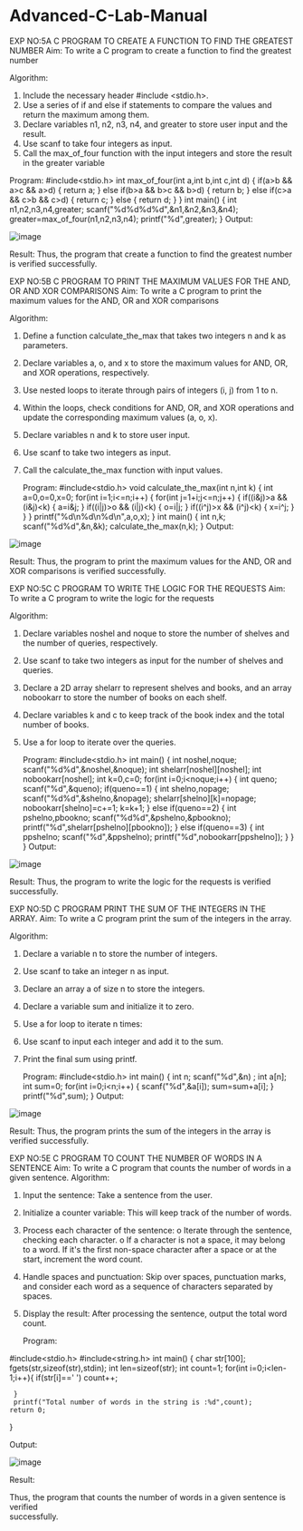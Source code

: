 # Advanced-C-Lab-Manual 
EXP NO:5A C PROGRAM TO CREATE A FUNCTION TO FIND THE 
GREATEST NUMBER 
Aim: 
To write a C program to create a function to find the greatest number 
 
Algorithm: 
1. Include the necessary header #include <stdio.h>. 
2. Use a series of if and else if statements to compare the values and return the 
maximum among them. 
3. Declare variables n1, n2, n3, n4, and greater to store user input and the result. 
4. Use scanf to take four integers as input. 
5. Call the max_of_four function with the input integers and store the result in the 
greater variable 

Program: 
#include<stdio.h> 
int max_of_four(int a,int b,int c,int d) 
{ 
if(a>b && a>c && a>d) 
{ 
return a; 
} 
else if(b>a && b>c && b>d) 
{ 
return b; 
} 
else if(c>a && c>b && c>d) 
{ 
return c; 
} 
else 
{ 
return d; 
} 
} 
int main() 
{ 
int n1,n2,n3,n4,greater; 
scanf("%d%d%d%d",&n1,&n2,&n3,&n4); 
greater=max_of_four(n1,n2,n3,n4); 
printf("%d",greater); 
} 
Output: 


![image](https://github.com/user-attachments/assets/a63c4025-6dbc-4ca3-a5a9-233eb2a84151)

Result: 
Thus, the program  that create a function to find the greatest number is verified successfully.


EXP NO:5B C PROGRAM TO PRINT THE MAXIMUM VALUES FOR THE 
AND, OR AND  XOR COMPARISONS 
Aim: 
To write a C program to print the maximum values for the AND, OR and XOR comparisons 
 
Algorithm: 
1. Define a function calculate_the_max that takes two integers n and k as 
parameters. 
2. Declare variables a, o, and x to store the maximum values for AND, OR, and 
XOR operations, respectively. 
3. Use nested loops to iterate through pairs of integers (i, j) from 1 to n. 
4. Within the loops, check conditions for AND, OR, and XOR operations and 
update the corresponding maximum values (a, o, x). 
5. Declare variables n and k to store user input. 
6. Use scanf to take two integers as input. 
7. Call the calculate_the_max function with input values.

   Program: 
#include<stdio.h> 
void calculate_the_max(int n,int k) 
{ 
int a=0,o=0,x=0; 
for(int i=1;i<=n;i++) 
{ 
for(int j=1+i;j<=n;j++) 
{ 
if((i&j)>a && (i&j)<k) 
{ 
a=i&j; 
} 
if((i|j)>o && (i|j)<k) 
{ 
o=i|j; 
} 
if((i^j)>x && (i^j)<k) 
{ 
x=i^j; 
} 
} 
} 
printf("%d\n%d\n%d\n",a,o,x); 
} 
int main() 
{ 
int n,k; 
scanf("%d%d",&n,&k); 
calculate_the_max(n,k); 
} 
Output:


![image](https://github.com/user-attachments/assets/7be50034-505a-4c3c-b29b-f9ae1a70ccd4)

Result: 
Thus, the program to print the maximum values for the AND, OR and XOR comparisons 
is verified successfully.

EXP NO:5C  C PROGRAM TO WRITE THE LOGIC FOR THE REQUESTS 
Aim: 
To write a C program to write the logic for the requests 
 
Algorithm: 
1. Declare variables noshel and noque to store the number of shelves and the 
number of queries, respectively. 
2. Use scanf to take two integers as input for the number of shelves and queries. 
3. Declare a 2D array shelarr to represent shelves and books, and an array 
nobookarr to store the number of books on each shelf. 
4. Declare variables k and c to keep track of the book index and the total 
number of books. 
5. Use a for loop to iterate over the queries.

   Program: 
#include<stdio.h> 
int main() 
{ 
int noshel,noque; 
scanf("%d%d",&noshel,&noque); 
int shelarr[noshel][noshel]; 
int nobookarr[noshel]; 
int k=0,c=0; 
for(int i=0;i<noque;i++) 
{ 
int queno; 
scanf("%d",&queno); 
if(queno==1) 
{ 
int shelno,nopage; 
scanf("%d%d",&shelno,&nopage); 
shelarr[shelno][k]=nopage; 
nobookarr[shelno]=c+=1; 
k=k+1; 
} 
else if(queno==2) 
{ 
int pshelno,pbookno; 
scanf("%d%d",&pshelno,&pbookno); 
printf("%d",shelarr[pshelno][pbookno]); 
} 
else if(queno==3) 
{ 
int ppshelno; 
scanf("%d",&ppshelno); 
printf("%d",nobookarr[ppshelno]); 
} 
} 
} 
Output:


![image](https://github.com/user-attachments/assets/285101f2-c082-4b99-955a-f1ed87c9f20a)

Result: 
Thus, the program to write the logic for the requests is verified successfully.

EXP NO:5D  C PROGRAM PRINT THE SUM OF THE INTEGERS IN THE 
ARRAY. 
Aim: 
To write a C program print the sum of the integers in the array. 
 
Algorithm: 
1. Declare a variable n to store the number of integers. 
2. Use scanf to take an integer n as input. 
3. Declare an array a of size n to store the integers. 
4. Declare a variable sum and initialize it to zero. 
5. Use a for loop to iterate n times: 
6. Use scanf to input each integer and add it to the sum. 
7. Print the final sum using printf.

   Program: 
#include<stdio.h> 
int main() 
{ 
int n; 
scanf("%d",&n)
 ; int a[n]; 
int sum=0; 
for(int i=0;i<n;i++) 
{ 
scanf("%d",&a[i]); 
sum=sum+a[i]; 
} 
printf("%d",sum); 
} 
Output:



![image](https://github.com/user-attachments/assets/7c1b53df-0e39-4835-8799-069e1e1cdfbd)

Result: 
Thus, the program prints the sum of the integers in the array is verified successfully.

EXP NO:5E C PROGRAM TO COUNT THE NUMBER OF WORDS IN A      
SENTENCE 
Aim: 
To write a C program that counts the number of words in a given sentence. 
Algorithm: 
1. Input the sentence: Take a sentence from the user. 
2. Initialize a counter variable: This will keep track of the number of words. 
3. Process each character of the sentence: 
o Iterate through the sentence, checking each character. 
o If a character is not a space, it may belong to a word. If it's the first non-space 
character after a space or at the start, increment the word count. 
4. Handle spaces and punctuation: Skip over spaces, punctuation marks, and consider 
each word as a sequence of characters separated by spaces. 
5. Display the result: After processing the sentence, output the total word count.

   Program: 
 
#include<stdio.h> 
#include<string.h> 
int main() 
{ 
    char str[100]; 
    fgets(str,sizeof(str),stdin); 
    int len=sizeof(str); 
    int count=1; 
     for(int i=0;i<len-1;i++){ 
         if(str[i]==' ') 
         count++; 
          
     } 
     printf("Total number of words in the string is :%d",count); 
    return 0; 
} 
 
 
 
 
Output:



![image](https://github.com/user-attachments/assets/296f025c-1f34-422a-a9b2-b256605446cc)

Result: 
 
Thus, the program that counts the number of words in a given sentence is verified  
successfully.





















